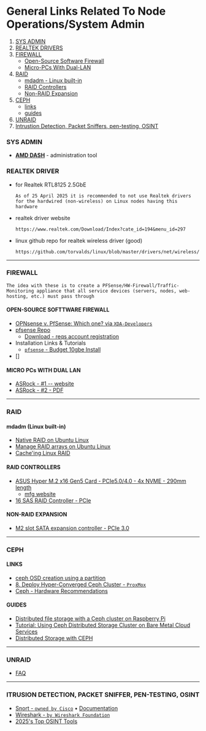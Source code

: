 # General Links Related To Node Operations/System Admin
1. [SYS ADMIN](https://github.com/st8tikratio/Uselessness/blob/main/node-operations/other/general-links-related.md#sys-admin)
2. [REALTEK DRIVERS](https://github.com/st8tikratio/Uselessness/blob/main/node-operations/other/general-links-related.md#realtek-driver)
3. [FIREWALL](https://github.com/st8tikratio/Uselessness/blob/main/node-operations/other/general-links-related.md#firewall)
    - [Open-Source Software Firewall](https://github.com/st8tikratio/Uselessness/blob/main/node-operations/other/general-links-related.md#open-source-softtware-firewall)
    - [Micro-PCs With Dual-LAN](https://github.com/st8tikratio/Uselessness/blob/main/node-operations/other/general-links-related.md#micro-pcs-with-dual-lan)
4. [RAID](https://github.com/st8tikratio/Uselessness/blob/main/node-operations/other/general-links-related.md#raid)
    - [mdadm - Linux built-in](https://github.com/st8tikratio/Uselessness/blob/main/node-operations/other/general-links-related.md#mdadm-linux-built-in)
    - [RAID Controllers](https://github.com/st8tikratio/Uselessness/blob/main/node-operations/other/general-links-related.md#raid-controllers)
    - [Non-RAID Expansion](https://github.com/st8tikratio/Uselessness/blob/main/node-operations/other/general-links-related.md#non-raid-expansion)
5. [CEPH](https://github.com/st8tikratio/Uselessness/blob/main/node-operations/other/general-links-related.md#ceph)
    - [links](https://github.com/st8tikratio/Uselessness/blob/main/node-operations/other/general-links-related.md#links)
    - [guides](https://github.com/st8tikratio/Uselessness/blob/main/node-operations/other/general-links-related.md#guides)
6. [UNRAID](https://github.com/st8tikratio/Uselessness/blob/main/node-operations/other/general-links-related.md#unraid)
7. [Intrustion Detection, Packet Sniffers, pen-testing, OSINT](https://github.com/st8tikratio/Uselessness/blob/main/node-operations/other/general-links-related.md#itrusion-detection-packet-sniffer-pen-testing-osint)

### SYS ADMIN
- [**AMD DASH**](https://deviceon.gitbook.io/docs/out-of-band/amd-dash) - administration tool

### REALTEK DRIVER
- for Realtek RTL8125 2.5GbE
  ```
  As of 25 April 2025 it is recommended to not use Realtek drivers for the hardwired (non-wireless) on Linux nodes having this hardware 
  ```
- realtek driver website
    ```
    https://www.realtek.com/Download/Index?cate_id=194&menu_id=297
    ```
- linux github repo for realtek wireless driver (good)    
    ```
    https://github.com/torvalds/linux/blob/master/drivers/net/wireless/realtek/rtw89/rtw8922ae.c
    ```

---

### FIREWALL
```
The idea with these is to create a PFSense/HW-Firewall/Traffic-Monitoring appliance that all service devices (servers, nodes, web-hosting, etc.) must pass through
```
#### OPEN-SOURCE SOFTTWARE FIREWALL
- [OPNsense v. PfSense: Which one? via `XDA-Developers`](https://www.xda-developers.com/should-you-use-opnsense-or-pfsense-in-your-home-lab/)
- [pfsense Repo](https://github.com/pfsense/pfsense)
  - [Download - reqs account registration](https://www.pfsense.org/download/)
- Installation Links & Tutorials
    - [`pfsense` - Budget 10gbe Install](https://drakeor.com/2021/04/14/setting-up-pfsense-as-a-router/)
- []

#### MICRO PCs WITH DUAL LAN
- [ASRock - #1 -- website](https://www.asrockind.com/en-gb/4X4%20BOX-7640U)
- [ASRock - #2 - PDF](https://download.asrock.com/IPC/Download/e-catalog/4X4%20BOX-7640U.pdf)


--- 

### RAID

#### mdadm (Linux built-in)
- [Native RAID on Ubuntu Linux](https://www.digitalocean.com/community/tutorials/how-to-create-raid-arrays-with-mdadm-on-ubuntu)
- [Manage RAID arrays on Ubuntu Linux](https://www.digitalocean.com/community/tutorials/how-to-manage-raid-arrays-with-mdadm-on-ubuntu-22-04)
- [Cache'ing Linux RAID](https://www.kernel.org/doc/Documentation/md/raid5-cache.txt)

#### RAID CONTROLLERS
- [ASUS Hyper M.2 x16 Gen5 Card - PCIe5.0/4.0 - 4x NVME - 290mm length](https://www.amazon.com/ASUS-M-2-Supports-Platform-Functions/dp/B0CKH9FWRQ?crid=2G1W2V933FEIO&dib=eyJ2IjoiMSJ9.qNQARfaFbc0SaeyR1CDzXedrOJCOUDVGZ3F0aJpXrDvZ9GnWunyFea9NNxPTZtKgDqHmiHZG6Ye0YirNjZ6Wd67CgyfoHLCqbn8Y7QgTpkWgN3tlpctyyG49bW-hiMsdjRHeBy7Foq3RQjM5kXbs1_1OY0o2YMb_6MJeH1gj2OqcxKPAsOBTIMNPfyw5EZjZXal20C3gX2mm3eGWcE0DMcFmu7YQiB1_mfbEn-ay8aM.J_HndkmCyNAYjIuoeXBPNLKGoYQZ7EzkxJYRXSyX7Mc&dib_tag=se&keywords=pci-e+5.0+RAID+controller&qid=1744919998&sprefix=pci-e+5.0+raid+controller%2Caps%2C126&sr=8-3&ufe=app_do%3Aamzn1.fos.9fe8cbfa-bf43-43d1-a707-3f4e65a4b666)
  - [mfg website](https://www.asus.com/motherboards-components/motherboards/accessories/hyper-m-2-x16-gen5-card/techspec/)
- [16 SAS RAID Controller - PCIe](https://www.amazon.com/SVNXINGTII-SAS9305-16i-SATA-9305-16i-8643/dp/B0CMX9QPZK?crid=2G1W2V933FEIO&dib=eyJ2IjoiMSJ9.qNQARfaFbc0SaeyR1CDzXedrOJCOUDVGZ3F0aJpXrDvZ9GnWunyFea9NNxPTZtKgDqHmiHZG6Ye0YirNjZ6Wd67CgyfoHLCqbn8Y7QgTpkWgN3tlpctyyG49bW-hiMsdjRHeBy7Foq3RQjM5kXbs1_1OY0o2YMb_6MJeH1gj2OqcxKPAsOBTIMNPfyw5EZjZXal20C3gX2mm3eGWcE0DMcFmu7YQiB1_mfbEn-ay8aM.J_HndkmCyNAYjIuoeXBPNLKGoYQZ7EzkxJYRXSyX7Mc&dib_tag=se&keywords=pci-e%2B5.0%2BRAID%2Bcontroller&qid=1744919998&sprefix=pci-e%2B5.0%2Braid%2Bcontroller%2Caps%2C126&sr=8-5&th=1) 

#### NON-RAID EXPANSION
- [M2 slot SATA expansion controller - PCIe 3.0](https://www.amazon.com/SilverStone-Technology-ECS07-Expansion-SST-ECS07/dp/B0B8TV1QRG?crid=1ZZKVH5MM31Q0&dib=eyJ2IjoiMSJ9.O2X4ymdodbBMJGiHD4Psuocthj1rLj4ZUZH3fTlaL9dvyugduZ2zhceWN9zUEQBD4eanIQEWkZZb-AjLvaFyckB4acwxlotzo-n0bDV42ReBZXdmSb2mX1_NIj07HP_Tk2EnDLyR9CkicGl46yIQLunMhd76m_-bifvwz3TLE0I7QSYMCGkV80PhO17s8nuEOt2gLhxVgc9lK-2CMzIFAkoly4aIN5YdP41o3FYDgro.YNdgCApM2nS6_wEs8R4has1r-uXnDAZq-NNbTE51e34&dib_tag=se&keywords=%22raid+6%22+SAS+SATA+NVME+controller+%22gen+5%22&qid=1744920779&sprefix=raid+6+sas+sata+nvme+controller+gen+5+%2Caps%2C543&sr=8-6&ufe=app_do%3Aamzn1.fos.9fe8cbfa-bf43-43d1-a707-3f4e65a4b666)


---

### CEPH
#### LINKS
- [ceph OSD creation using a partition](https://forum.proxmox.com/threads/ceph-osd-creation-using-a-partition.58170/)
- [8. Deploy Hyper-Converged Ceph Cluster - `ProxMox`](https://pve.proxmox.com/pve-docs/pve-admin-guide.html#chapter_pveceph)
- [Ceph - Hardware Recommendations](https://docs.ceph.com/docs/nautilus/start/hardware-recommendations/)

#### GUIDES
- [Distributed file storage with a Ceph cluster on Raspberry Pi](https://www.hackster.io/shahizat/distributed-file-storage-with-a-ceph-cluster-on-raspberry-pi-f8158e)
- [Tutorial: Using Ceph Distributed Storage Cluster on Bare Metal Cloud Services](https://blogs.oracle.com/cloud-infrastructure/post/tutorial-using-ceph-distributed-storage-cluster-on-bare-metal-cloud-services)
- [Distributed Storage with CEPH](https://blog.miguens.one/posts/2021/06/distributed-storage-with-ceph/)

---

### UNRAID
- [FAQ](https://forums.unraid.net/topic/46802-faq-for-unraid-v6/#findComment-511923)

---

### ITRUSION DETECTION, PACKET SNIFFER, PEN-TESTING, OSINT
- [Snort - `owned by Cisco`](https://www.snort.org/downloads/#rule-downloads) • [Documentation](https://www.snort.org/documents)
- [Wireshark - `by Wireshark Foundation`](https://www.wireshark.org/download.html)
- [2025's Top OSINT Tools](https://hackread.com/2025-top-osint-tools-take-on-open-source-intel/)

